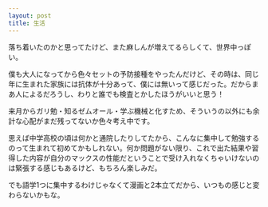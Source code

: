 ```yaml
---
layout: post
title: 生活
---
```

落ち着いたのかと思ってたけど、また麻しんが増えてるらしくて、世界中っぽい。

僕も大人になってから色々セットの予防接種をやったんだけど、その時は、同じ年に生まれた家族には抗体が十分あって、僕には無いって感じだった。だからまあ人によるだろうし、わりと誰でも検査とかしたほうがいいと思う！

来月からガリ勉・知るゼムオール・学ぶ機械と化すため、そういうの以外にも余計な心配がまだ残ってないか色々考え中です。

思えば中学高校の頃は何かと通院したりしてたから、こんなに集中して勉強するのって生まれて初めてかもしれない。何か問題がない限り、これで出た結果や習得した内容が自分のマックスの性能だということで受け入れなくちゃいけないのは緊張する感じもあるけど、もちろん楽しみだ。

でも語学1つに集中するわけじゃなくて漫画と2本立てだから、いつもの感じと変わらないかもな。
